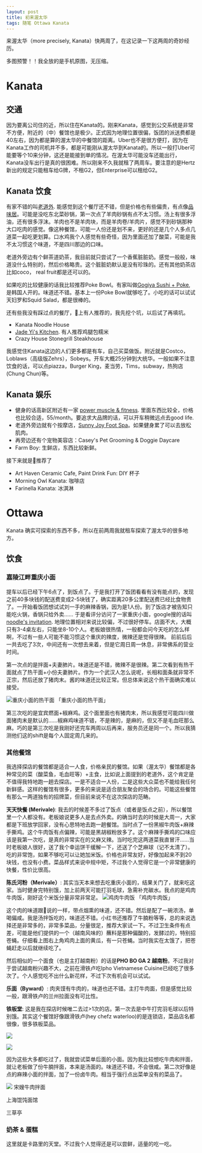 ```yaml
---
layout: post
title: 初来渥太华
tags: 随笔 Ottawa Kanata
---
```

来渥太华（more precisely, Kanata）快两周了，在这记录一下这两周的奇妙经历。

多图预警！！我全放的是手机原图，无压缩。

# Kanata

## 交通
因为要离公司住的近，所以住在Kanata的。刚来Kanata，感觉到公交系统是非常不方便，附近的（中）餐馆也是极少。正式因为地理位置很偏，饭团的派送费都是40左右，因为都是算的渥太华的中餐馆的距离。Uber也不是很方便打，因为在Kanata工作的司机并不多，都是可能刚从渥太华到Kanata的。所以一般打Uber可能要等个10来分钟，这还是能接到单的情况。在渥太华可能没车还能出行，Kanata没车出行是真的很困难。所以刚来不久我就租了两周车。要注意的是Hertz新出的规定只能租车给G牌，不租G2，但Enterprise可以租给G2。

## Kanata 饮食
有家不错的叫[老道外](https://harbinchinesetogo.com/). 能感觉到这个餐厅还不错，但是价格也有些偏贵，有点像[品味居](https://thechinabowlwaterloo.com/)。可能是没吃东北菜砂锅，第一次点了羊肉砂锅有点不太习惯。汤上有很多浮油，还有很多浮沫。羊肉也不是羊肉块，而是羊肉卷/羊肉片，感觉不到砂锅那种大口吃肉的感觉。像这种餐馆，可能一人份还是划不来，更好的还是几个人多点几道菜一起吃更划算。口水鸡我个人感觉有些奇怪，因为里面还加了酸菜，可能是我不太习惯这个味道，不是四川那边的口味。

老道外旁边有个鲜茶道奶茶，我目前就只尝试了一个香蕉脏脏奶。感觉一般般，味道没什么特别的，然后价格略贵。这个脏脏奶默认是没有珍珠的。还有其他奶茶店比如coco， real fruit都是还可以的。

如果吃的比较健康的话我比较推荐Poke Bowl。有家叫做[Gogiya Sushi + Poke](https://www.gogiyabbq.com/sushi-n-poke-kanata-menu), 是韩国人开的。味道还不错。基本上一份Poke Bowl就够吃了。小吃的话可以试试天妇罗和Squid Salad，都是很棒的。

还有些我没有踩过点的餐厅，🍠上有人推荐的，我先挖个坑，以后试了再填坑。
- Kanata Noodle House
- [Jade Yi's Kitchen](https://jadeyiskitchen.ca/shop/). 有人推荐鸡腿包糯米
- Crazy House Stonegrill Steakhouse

我感觉住Kanata这边的人们更多都是有车，自己买菜做饭。附近就是Costco，Loblaws（高级版Zehrs），Sobeys。开车大概25分钟到大统华。一般如果不注意饮食的话，可以点piazza，Burger King，麦当劳，Tims，subway，热狗店(Chung Chun)等。

## Kanata 娱乐
- 健身的话高新区附近有一家 [power muscle & fitness](https://powermusclefitness.ca/). 里面东西比较全，价格也比较合适，55/month。要追求大品牌的话，可以开车稍微远点去good life.
- 老道外旁边就有个按摩店，[Sunny Joy Foot Spa](http://www.sunnyjoyfootspa.com/)。如果健身累了可以去放松肌肉。
- 再旁边还有个宠物美容店：Casey's Pet Grooming & Doggie Daycare
- Farm Boy: 生鲜店，东西比较新鲜。

接下来就是🍠推荐了
- Art Haven Ceramic Cafe, Paint Drink Fun: DIY 杯子
- Morning Owl Kanata: 咖啡店
- Farinella Kanata: 冰淇淋

# Ottawa
Kanata 确实可探索的东西不多，所以在前两周我就租车探索了渥太华的很多地方。

## 饮食
### 嘉陵江畔重庆小面
提车以后已经下午6点了，到饭点了。于是我打开了饭团看看有没有能点的，发现之前40多块钱的配送费变成2-5块钱了，确实距离20多公里配送费已经比食物贵了。一开始看饭团想试试刘一手的麻辣香锅，因为是1人份。到了饭店才被告知只能吃火锅，香锅只给外卖…… 于是看评分访问了一家重庆小面，google搜的话叫[noodle's invitation](https://noodlesinvitationottawa.com/). 地理位置相对来说比较偏，不过很好停车。店面不大，大概只有3-4桌左右，只能坐8-10个人。老板娘很热情，一般都会问今天吃的怎么样啊，不过有一些人可能不能习惯这个重庆的辣度，微辣还是觉得很辣。
前前后后一共去吃了3次，中间还有一次想去来着，但是它周日周一休息，非常佛系的营业时间。

第一次点的是拌面+夫妻肺片。味道还是不错，微辣不是很辣。第二次看到有热干面就点了热干面+小份夫妻肺片。作为一个武汉人怎么说呢，长相和面条就非常不正宗，然后还放了猪肉末。酱的味道还比较正常。但总体来说这个热干面确实难以接受。

![重庆小面的热干面](/img/ottawa/reganmian.JPG)
「重庆小面的热干面」


第三次吃的是宜宾燃面+椒麻鸡。这个面里面也有猪肉末，所以我感觉可能四川做面猪肉末是默认的……椒麻鸡味道不错，不是辣的，是麻的，但又不是毛血旺那么麻。巧的是第三次吃是我刚好还完车两周以后再来，服务员还是同一个。所以我猜测他们这的shift是每个人固定周几来的。

### 其他餐馆
我选择探店的餐馆都是适合一人食，价格亲民的餐馆。如果（渥太华）餐馆都是各种常见的菜（酸菜鱼，毛血旺等）+主食，比如说上面提到的老道外，这个肯定是不值得我特地跑一趟去探店。一是不适合一人份，二是这些大众菜也不能给我任何新鲜感。这样的餐馆有很多，更多的来说是适合朋友聚会的场合的。可能这些餐馆有那么一两道独有的招牌菜，但目前来说不在这次探店的范畴。

**天天快餐 (Merivale)**: 我去的时候差不多过了饭点（或者是饭点之前），所以餐馆里一个人都没有。老板娘说更多人是去点外卖。的确当时去的时候是大周一，大家都是下班放学回家，没有心思特地去跑一趟餐馆。当时点了一份黑椒牛肉饭+麻辣手撕鸡。这个牛肉饭有点偏辣，可能是黑胡椒粉放多了。这个麻辣手撕鸡的口味应该是我第一次吃，是真的非常实在的又麻又辣。当时吃完这两道菜我直冒汗……当时老板娘人很好，送了我个幸运饼干缓解一下，还送了个芝麻球（记不太清了）。吃的非常饱，如果不够吃可以让她加米饭。价格也非常友好，好像加起来不到20块钱，也没有小费。菜品样式来说中规中矩，不过我个人觉得它是一个非常健康的快餐，性价比很高。

**陈氏河粉（Merivale）**: 其实当天本来想去吃重庆小面的，结果关门了，就来吃这家。当时健身完特别饿，加上前两天可能打羽毛球，急需补充碳水。我点的是鸡肉牛肉饭，刚好这个米饭分量非常非常足。
![鸡肉牛肉饭](/img/ottawa/steak-chicken.JPG)
「鸡肉牛肉饭」

这个肉的味道跟🍠说的一样，带点烟熏的味道，还不错。然后是配了一碗浓汤，单喝偏咸。我是汤拌饭吃的，味道还不错。小红书还推荐了牛腩粉等等，总的来说选择还是非常多的，非常多菜品，分量很足，推荐大家试一下。不过卫生条件有点差，可能是他们提供的一个（越南风味的）蘸料是那种偏酸的，发酵过的，特别招苍蝇。仔细看上图右上角鸡肉上面的黄瓜，有一只苍蝇。当时我实在太饿了，把苍蝇赶走以后就继续吃了。

然后相似的一个面食（也是主打越南粉）的话是**PHO BO GA 2 越南粉**。不过我对于尝试越南粉兴趣不大，之前在滑铁卢吃Ipho Vietnamese Cuisine已经吃了很多次了。个人感觉吃不出什么新花样，不过下次有机会可以试试。

**乐面（Byward）**: 肉夹馍有牛肉的，味道也还不错。主打牛肉面，但是感觉比较一般，跟滑铁卢的兰州拉面没有可比性。

**铁板堂**: 这是我在探店时候唯二去过>1次的店。第一次去是中午打完羽毛球以后特别饿。其实这个餐馆好像跟滑铁卢(hey chefz waterloo)的是连锁店，菜品店名都很像，很多铁板菜品。

![](/img/ottawa/tie1.JPG)

![](/img/ottawa/tie2.JPG)

因为这些大多都吃过了，我就尝试菜单后面的小面。因为我比较想吃牛肉和拌面，就让老板做了份牛腩拌面，本来是汤面的。味道还不错，不会很咸。第二次好像是点的麻辣小面的拌面，加了一份卤牛肉。相当于强行点出菜单没有的菜品了。

![](/img/ottawa/tie3.JPG)
宋嫂牛肉拌面



上海馄饨面馆

三草亭




### 奶茶 & 蛋糕
这里就是卡路里的天堂。不过我个人觉得还是可以尝鲜，适量的吃一吃。


